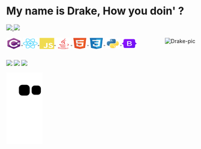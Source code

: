 # My name is Drake, How you doin' ?
<div>
  <a href="https://github.com/Drake-Montgomery">
    <img height="180em" src="https://github-readme-stats.vercel.app/api?username=Drake-Montgomery&show_icons=true&theme=radical" />
    <img height="180em" src="https://github-readme-stats.vercel.app/api/top-langs/?username=Drake-Montgomery&layout=compact&langs_count=7&theme=radical" />

</div>
<div style="display: inline_block"><br>
  <img align="center" alt="Drake-Csharp" height="30" width="40" src="https://raw.githubusercontent.com/devicons/devicon/master/icons/csharp/csharp-original.svg">
  <img align="center" alt="Drake-React" height="30" width="40" src="https://raw.githubusercontent.com/devicons/devicon/master/icons/react/react-original.svg">
  <img align="center" alt="Drake-Js" height="30" width="40" src="https://raw.githubusercontent.com/devicons/devicon/master/icons/javascript/javascript-plain.svg">
  <img align="center" alt="Drake-React" height="30" width="40" src="https://github.com/devicons/devicon/blob/master/icons/java/java-plain.svg">
  <img align="center" alt="Drake-HTML" height="30" width="40" src="https://raw.githubusercontent.com/devicons/devicon/master/icons/html5/html5-original.svg">
  <img align="center" alt="Drake-CSS" height="30" width="40" src="https://raw.githubusercontent.com/devicons/devicon/master/icons/css3/css3-original.svg">
  <img align="center" alt="Drake-Python" height="30" width="40" src="https://raw.githubusercontent.com/devicons/devicon/master/icons/python/python-original.svg">
  <img align="center" alt="Drake-Boot" height="30" width="40" src="https://github.com/devicons/devicon/blob/master/icons/bootstrap/bootstrap-original.svg">
  <img align="right" alt="Drake-pic" height="150" src="https://share-cdn.picrew.me/shareImg/org/202203/625951_LBPkPKim.png">
</div>
  
  ##
 
<div> 
  <a href="https://www.instagram.com/edeer_moura/" target="_blank"><img src="https://img.shields.io/badge/-Instagram-%23E4405F?style=for-the-badge&logo=instagram&logoColor=white" target="_blank"></a>
  <a href="https://www.linkedin.com/in/eder-moura/" target="_blank"><img src="https://img.shields.io/badge/-LinkedIn-%230077B5?style=for-the-badge&logo=linkedin&logoColor=white" target="_blank"></a> 
 <a href="https://www.linkedin.com/in/eder-moura/" target="_blank"><img src="https://img.shields.io/badge/Microsoft_Outlook-0078D4?style=for-the-badge&logo=microsoft-outlook&logoColor=white" target="_blank"></a> 
  
  ![Snake animation](https://github.com/rafaballerini/rafaballerini/blob/output/github-contribution-grid-snake.svg)
 
</div>
